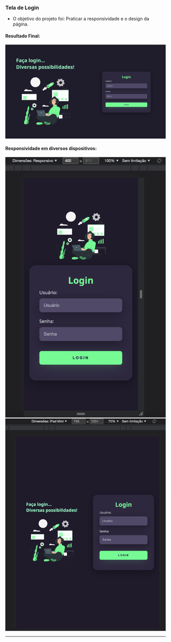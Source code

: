 ### Tela de Login

- O objetivo do projeto foi: 
    Praticar a responsividade e o design da página.

#### Resultado Final:

![images](./image/resultfinal.png)

#### Responsividade em diversos dispositivos:

![images](./image/celular.png)
![images](./image/tablet.png)

---